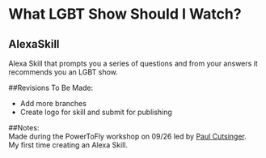 # What LGBT Show Should I Watch?
## AlexaSkill

Alexa Skill that prompts you a series of questions and from your answers it recommends you an LGBT show.

##Revisions To Be Made:
 - Add more branches
 - Create logo for skill and submit for publishing

##Notes:  
Made during the PowerToFly workshop on 09/26 led by [Paul Cutsinger](https://github.com/PaulCutsinger).  
My first time creating an Alexa Skill.
